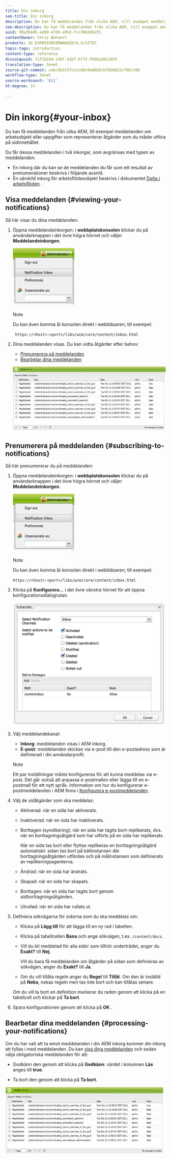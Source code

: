 ```yaml
---
title: Din inkorg
seo-title: Din inkorg
description: Du kan få meddelanden från olika AEM, till exempel meddelanden om arbetsobjekt eller uppgifter som representerar åtgärder som du måste utföra på sidinnehållet.
seo-description: Du kan få meddelanden från olika AEM, till exempel meddelanden om arbetsobjekt eller uppgifter som representerar åtgärder som du måste utföra på sidinnehållet.
uuid: 90a3b4db-add9-47d4-a95d-fcc3863d6255
contentOwner: Chris Bohnert
products: SG_EXPERIENCEMANAGER/6.4/SITES
topic-tags: introduction
content-type: reference
discoiquuid: 71f16254-336f-41bf-bf75-f69ba1051d59
translation-type: tm+mt
source-git-commit: cdec5b3c57ce1c80c0ed6b5cb7650b52cf9bc340
workflow-type: tm+mt
source-wordcount: '611'
ht-degree: 1%

---
```



# Din inkorg{#your-inbox}

Du kan få meddelanden från olika AEM, till exempel meddelanden om arbetsobjekt eller uppgifter som representerar åtgärder som du måste utföra på sidinnehållet.

Du får dessa meddelanden i två inkorgar, som avgränsas med typen av meddelanden:

* En inkorg där du kan se de meddelanden du får som ett resultat av prenumerationer beskrivs i följande avsnitt.
* En särskild inkorg för arbetsflödesobjekt beskrivs i dokumentet [Delta i arbetsflöden](/help/sites-classic-ui-authoring/classic-workflows-participating.md) .

## Visa meddelanden {#viewing-your-notifications}

Så här visar du dina meddelanden:

1. Öppna meddelandeinkorgen: i **webbplatskonsolen** klickar du på användarknappen i det övre högra hörnet och väljer **Meddelandeinkorgen**.

   ![screen_shot_2012-02-08at105226am](assets/screen_shot_2012-02-08at105226am.png)

   >[!NOTE]
   >
   >Du kan även komma åt konsolen direkt i webbläsaren; till exempel:
   >
   >` https://<host>:<port>/libs/wcm/core/content/inbox.html`

1. Dina meddelanden visas. Du kan vidta åtgärder efter behov:

   * [Prenumerera på meddelanden](#subscribing-to-notifications)
   * [Bearbetar dina meddelanden](#processing-your-notifications)

   ![chlimage_1-8](assets/chlimage_1-8.jpeg)

## Prenumerera på meddelanden {#subscribing-to-notifications}

Så här prenumererar du på meddelanden:

1. Öppna meddelandeinkorgen: i **webbplatskonsolen** klickar du på användarknappen i det övre högra hörnet och väljer **Meddelandeinkorgen**.

   ![screen_shot_2012-02-08at105226am-1](assets/screen_shot_2012-02-08at105226am-1.png)

   >[!NOTE]
   >
   >Du kan även komma åt konsolen direkt i webbläsaren; till exempel:
   >
   >`https://<host>:<port>/libs/wcm/core/content/inbox.html`

1. Klicka på **Konfigurera...** i det övre vänstra hörnet för att öppna konfigurationsdialogrutan.

   ![screen_shot_2012-02-08at11056am](assets/screen_shot_2012-02-08at111056am.png)

1. Välj meddelandekanal:

   * **Inkorg**: meddelanden visas i AEM inkorg.
   * **E-post**: meddelanden skickas via e-post till den e-postadress som är definierad i din användarprofil.

   >[!NOTE]
   >
   >Ett par inställningar måste konfigureras för att kunna meddelas via e-post. Det går också att anpassa e-postmallen eller lägga till en e-postmall för ett nytt språk. Information om hur du konfigurerar e-postmeddelanden i AEM finns i [Konfigurera e-postmeddelanden](/help/sites-administering/notification.md#configuringemailnotification) .

1. Välj de sidåtgärder som ska meddelas:

   * Aktiverad: när en sida har aktiverats.
   * Inaktiverad: när en sida har inaktiverats.
   * Borttagen (syndikering): när en sida har tagits bort-replikerats, dvs. när en borttagningsåtgärd som har utförts på en sida har replikerats.

      När en sida tas bort eller flyttas replikeras en borttagningsåtgärd automatiskt: sidan tas bort på källinstansen där borttagningsåtgärden utfördes och på målinstansen som definierats av replikeringsagenterna.

   * Ändrad: när en sida har ändrats.
   * Skapad: när en sida har skapats.
   * Borttagen: när en sida har tagits bort genom sidborttagningsåtgärden.
   * Utrullad: när en sida har rullats ut.

1. Definiera sökvägarna för sidorna som du ska meddelas om:

   * Klicka på **Lägg till** för att lägga till en ny rad i tabellen.
   * Klicka på tabellcellen **Bana** och ange sökvägen, t.ex. `/content/docs`.
   * Vill du bli meddelad för alla sidor som tillhör underträdet, anger du **Exakt?** till **Nej**.

      Vill du bara få meddelanden om åtgärder på sidan som definieras av sökvägen, anger du **Exakt?** till **Ja**.

   * Om du vill tillåta regeln anger du **Regel** till **Tillåt**. Om den är inställd på **Neka**, nekas regeln men tas inte bort och kan tillåtas senare.

   Om du vill ta bort en definition markerar du raden genom att klicka på en tabellcell och klickar på **Ta bort**.

1. Spara konfigurationen genom att klicka på **OK** .

## Bearbetar dina meddelanden {#processing-your-notifications}

Om du har valt att ta emot meddelanden i din AEM inkorg kommer din inkorg att fyllas i med meddelanden. Du kan [visa dina meddelanden](#viewing-your-notifications) och sedan välja obligatoriska meddelanden för att:

* Godkänn den genom att klicka på **Godkänn**: värdet i kolumnen **Läs** anges till **true**.

* Ta bort den genom att klicka på **Ta bort**.

![chlimage_1-9](assets/chlimage_1-9.jpeg)

